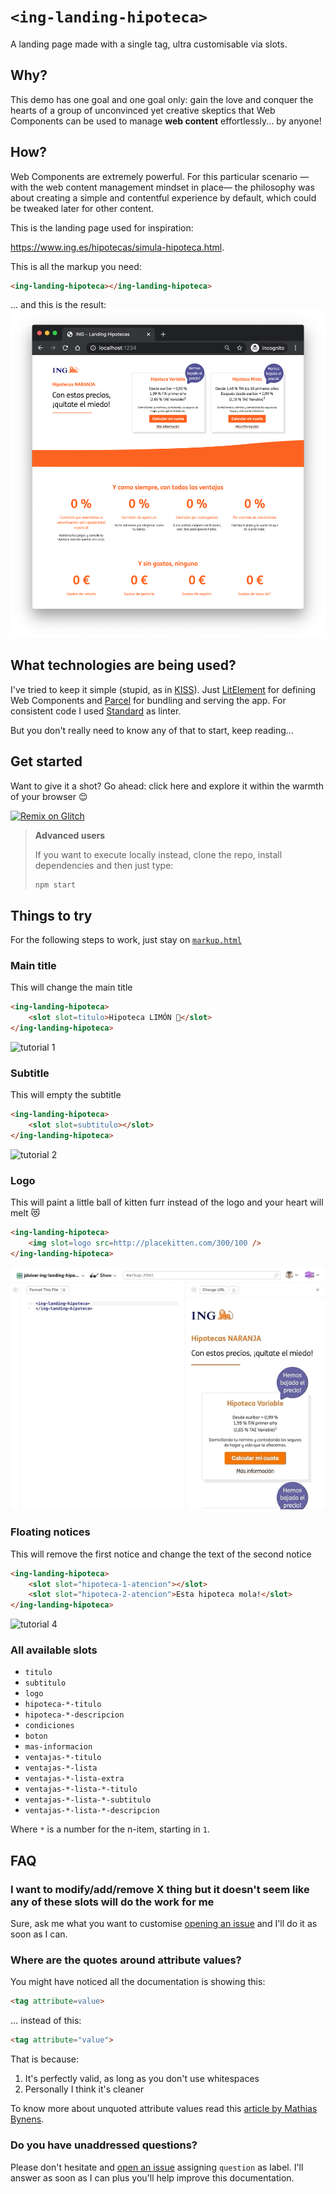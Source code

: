 # `<ing-landing-hipoteca>`
A landing page made with a single tag, ultra customisable via slots.

## Why?
This demo has one goal and one goal only: gain the love and conquer the hearts of a group of unconvinced yet creative skeptics that Web Components can be used to manage **web content** effortlessly... by anyone!

## How?
Web Components are extremely powerful. For this particular scenario —with the web content management mindset in place— the philosophy was about creating a simple and contentful experience by default, which could be tweaked later for other content.

This is the landing page used for inspiration:

https://www.ing.es/hipotecas/simula-hipoteca.html.

This is all the markup you need:
```html
<ing-landing-hipoteca></ing-landing-hipoteca>
```

... and this is the result:
![screenshot](doc/landing-screenshot.png)

## What technologies are being used?
I've tried to keep it simple (stupid, as in [KISS](https://en.wikipedia.org/wiki/KISS_principle)). Just [LitElement](https://github.com/Polymer/lit-element) for defining Web Components and [Parcel](https://github.com/parcel-bundler/parcel) for bundling and serving the app. For consistent code I used [Standard](https://github.com/standard/standard) as linter.

But you don't really need to know any of that to start, keep reading...

## Get started
Want to give it a shot? Go ahead: click here and explore it within the warmth of your browser 😌

[![Remix on Glitch](https://cdn.glitch.com/2703baf2-b643-4da7-ab91-7ee2a2d00b5b%2Fremix-button.svg)](https://glitch.com/edit/#!/import/github/jdvivar/ing-landing-hipotecas-demo)

> **Advanced users**
>
> If you want to execute locally instead, clone the repo, install dependencies and then just type:
> ```bash
> npm start
> ```

## Things to try
For the following steps to work, just stay on [`markup.html`](markup.html)

### Main title
This will change the main title
```html
<ing-landing-hipoteca>
    <slot slot=titulo>Hipoteca LIMÓN 🍋</slot>
</ing-landing-hipoteca>
```
![tutorial 1](/doc/tutorial-1-titulo.gif)
### Subtitle
This will empty the subtitle
```html
<ing-landing-hipoteca>
    <slot slot=subtitulo></slot>
</ing-landing-hipoteca>
```
![tutorial 2](/doc/tutorial-2-subtitulos.gif)

### Logo
This will paint a little ball of kitten furr instead of the logo and your heart will melt 😻
```html
<ing-landing-hipoteca>
    <img slot=logo src=http://placekitten.com/300/100 />
</ing-landing-hipoteca>
```
![tutorial 3](/doc/tutorial-3-logo.gif)

### Floating notices
This will remove the first notice and change the text of the second notice
```html
<ing-landing-hipoteca>
    <slot slot="hipoteca-1-atencion"></slot>
    <slot slot="hipoteca-2-atencion">Esta hipoteca mola!</slot>
</ing-landing-hipoteca>
```
![tutorial 4](/doc/tutorial-4-atencion.gif)

### All available slots
- `titulo`
- `subtitulo`
- `logo`
- `hipoteca-*-titulo`
- `hipoteca-*-descripcion`
- `condiciones`
- `boton`
- `mas-informacion`
- `ventajas-*-titulo`
- `ventajas-*-lista`
- `ventajas-*-lista-extra`
- `ventajas-*-lista-*-titulo`
- `ventajas-*-lista-*-subtitulo`
- `ventajas-*-lista-*-descripcion`

Where `*` is a number for the n-item, starting in `1`.

## FAQ

### I want to modify/add/remove X thing but it doesn't seem like any of these slots will do the work for me
Sure, ask me what you want to customise [opening an issue](https://github.com/jdvivar/ing-landing-hipotecas-demo/issues/new) and I'll do it as soon as I can.

### Where are the quotes around attribute values?
You might have noticed all the documentation is showing this:
```html
<tag attribute=value>
```
... instead of this:
```html
<tag attribute="value">
```
That is because:
1. It's perfectly valid, as long as you don't use whitespaces
1. Personally I think it's cleaner

To know more about unquoted attribute values read this [article by Mathias Bynens](https://mathiasbynens.be/notes/unquoted-attribute-values).

### Do you have unaddressed questions?

Please don't hesitate and [open an issue](https://github.com/jdvivar/ing-landing-hipotecas-demo/issues/new) assigning `question` as label. I'll answer as soon as I can plus you'll help improve this documentation.